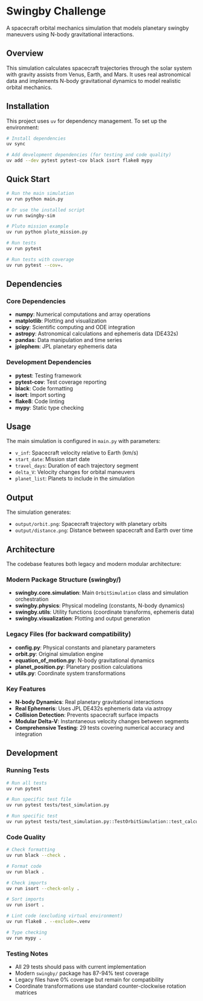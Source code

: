 # Swingby Challenge

A spacecraft orbital mechanics simulation that models planetary swingby maneuvers using N-body gravitational interactions.

## Overview

This simulation calculates spacecraft trajectories through the solar system with gravity assists from Venus, Earth, and Mars. It uses real astronomical data and implements N-body gravitational dynamics to model realistic orbital mechanics.

## Installation

This project uses `uv` for dependency management. To set up the environment:

```bash
# Install dependencies
uv sync

# Add development dependencies (for testing and code quality)
uv add --dev pytest pytest-cov black isort flake8 mypy
```

## Quick Start

```bash
# Run the main simulation
uv run python main.py

# Or use the installed script
uv run swingby-sim

# Pluto mission example
uv run python pluto_mission.py

# Run tests
uv run pytest

# Run tests with coverage
uv run pytest --cov=.
```

## Dependencies

### Core Dependencies
- **numpy**: Numerical computations and array operations
- **matplotlib**: Plotting and visualization
- **scipy**: Scientific computing and ODE integration
- **astropy**: Astronomical calculations and ephemeris data (DE432s)
- **pandas**: Data manipulation and time series
- **jplephem**: JPL planetary ephemeris data

### Development Dependencies
- **pytest**: Testing framework
- **pytest-cov**: Test coverage reporting
- **black**: Code formatting
- **isort**: Import sorting
- **flake8**: Code linting
- **mypy**: Static type checking

## Usage

The main simulation is configured in `main.py` with parameters:
- `v_inf`: Spacecraft velocity relative to Earth (km/s)
- `start_date`: Mission start date
- `travel_days`: Duration of each trajectory segment
- `delta_V`: Velocity changes for orbital maneuvers
- `planet_list`: Planets to include in the simulation

## Output

The simulation generates:
- `output/orbit.png`: Spacecraft trajectory with planetary orbits
- `output/distance.png`: Distance between spacecraft and Earth over time

## Architecture

The codebase features both legacy and modern modular architecture:

### Modern Package Structure (swingby/)
- **swingby.core.simulation**: Main `OrbitSimulation` class and simulation orchestration
- **swingby.physics**: Physical modeling (constants, N-body dynamics)
- **swingby.utils**: Utility functions (coordinate transforms, ephemeris data)
- **swingby.visualization**: Plotting and output generation

### Legacy Files (for backward compatibility)
- **config.py**: Physical constants and planetary parameters
- **orbit.py**: Original simulation engine
- **equation_of_motion.py**: N-body gravitational dynamics
- **planet_position.py**: Planetary position calculations
- **utils.py**: Coordinate system transformations

### Key Features
- **N-body Dynamics**: Real planetary gravitational interactions
- **Real Ephemeris**: Uses JPL DE432s ephemeris data via astropy
- **Collision Detection**: Prevents spacecraft surface impacts
- **Modular Delta-V**: Instantaneous velocity changes between segments
- **Comprehensive Testing**: 29 tests covering numerical accuracy and integration

## Development

### Running Tests
```bash
# Run all tests
uv run pytest

# Run specific test file
uv run pytest tests/test_simulation.py

# Run specific test
uv run pytest tests/test_simulation.py::TestOrbitSimulation::test_calculate_initial_velocity
```

### Code Quality
```bash
# Check formatting
uv run black --check .

# Format code
uv run black .

# Check imports
uv run isort --check-only .

# Sort imports
uv run isort .

# Lint code (excluding virtual environment)
uv run flake8 . --exclude=.venv

# Type checking
uv run mypy .
```

### Testing Notes
- All 29 tests should pass with current implementation
- Modern `swingby/` package has 87-94% test coverage
- Legacy files have 0% coverage but remain for compatibility
- Coordinate transformations use standard counter-clockwise rotation matrices
